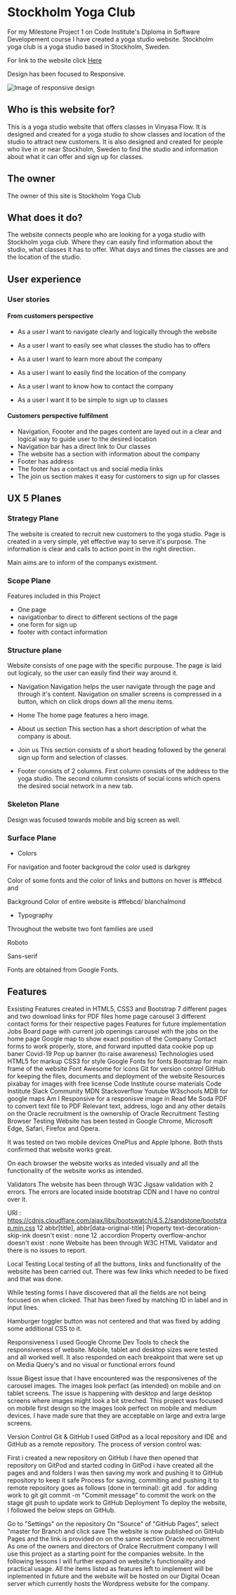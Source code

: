 # Stockholm Yoga Club

For my Milestone Project 1 on Code Institute's Diploma in Software Developement course I have created a yoga studio website. Stockholm yoga club is a yoga studio based in Stockholm, Sweden.

For link to the website click [Here](https://sabinastorm.github.io/yoga-club)

Design has been focused to Responsive.

![Image of responsive design](assets/images/responsive.png)

## Who is this website for?

This is a yoga studio website that offers classes in Vinyasa Flow. It is designed and created for a yoga studio to show classes and location of the studio to attract new customers. It is also designed and created for people who live in or near Stockholm, Sweden to find the studio and information about what it can offer and sign up for classes.

## The owner

The owner of this site is Stockholm Yoga Club

## What does it do?

The website connects people who are looking for a yoga studio with Stockholm yoga club. Where they can easily find information about the studio, what classes it has to offer. What days and times the classes are and the location of the studio.

## User experience

### User stories

#### From customers perspective

- As a user I want to navigate clearly and logically through the website

- As a user I want to easily see what classes the studio has to offers
- As a user I want to learn more about the company
- As a user I want to easily find the location of the company
- As a user I want to know how to contact the company
- As a user I want it to be simple to sign up to classes

#### Customers perspective fulfilment

- Navigation, Foooter and the pages content are layed out in a clear and logical way to guide user to the desired location
- Navigation bar has a direct link to Our classes
- The website has a section with information about the company 
- Footer has address 
- The footer has a contact us and social media links 
- The join us section makes it easy for customers to sign up for classes

## UX 5 Planes
### Strategy Plane
The website is created to recruit new customers to the yoga studio. Page is created in a very simple, yet effective way to serve it's purpose. The information is clear and calls to action point in the right direction.

Main aims are to inform of the companys existment.

### Scope Plane
Features included in this Project

- One page 
- navigationbar to direct to different sections of the page
- one form for sign up
- footer with contact information

### Structure plane
Website consists of one page with the specific purpouse. The page is laid out logicaly, so the user can easily find their way around it.

- Navigation 
Navigation helps the user navigate through the page and through it's content. Navigation on smaller screens is compressed in a button, which on click drops down all the menu items. 

- Home 
The home page features a hero image.


- About us section
This section has a short description of what the company is about.

- Join us
This section consists of a short heading followed by the general sign up form and selection of classes.

- Footer 
consists of 2 columns. First column consists of the address to the yoga studio. The second column consists of social icons which opens the desired social network in a new tab.

### Skeleton Plane
Design was focused towards mobile and big screen as well.

### Surface Plane
- Colors

For navigation and footer backgroud the color used is darkgrey

Color of some fonts and the color of links and buttons on hover is #ffebcd and

Background Color of entire website is #ffebcd/ blanchalmond

- Typography

Throughout the website two font families are used

Roboto 

Sans-serif

Fonts are obtained from Google Fonts.

## Features
Exsisting Features
created in HTML5, CSS3 and Bootstrap
7 different pages and two download links for PDF files
home page carousel
3 different contact forms for their respective pages
Features for future implementation
Jobs Board page with current job openings
carousel with the jobs on the home page
Google map to show exact position of the Company
Contact forms to work properly, store, and forward inputted data
cookie pop up baner
Covid-19 Pop up banner (to raise awareness)
Technologies used
HTML5 for markup
CSS3 for style
Google Fonts for fonts
Bootstrap for main frame of the website
Font Awesome for icons
Git for version control
GitHub for keeping the files, documents and deployment of the website
Resources
pixabay for images with free license
Code Institute course materials
Code Institute Slack Community
MDN
Stackoverflow
Youtube
W3schools
MDB for google maps
Am I Responsive for a responisve image in Read Me
Soda PDF to convert text file to PDF
Relevant text, address, logo and any other details on the Oracle recruitment is the ownership of Oracle Recruitment
Testing
Browser Testing
Website has been tested in Google Chrome, Microsoft Edge, Safari, Firefox and Opera.

It was tested on two mobile devices OnePlus and Apple Iphone. Both thsts confirmed that website works great.

On each browser the website works as inteded visually and all the functionality of the website works as intended.

Validators
The website has been through W3C Jigsaw validation with 2 errors. The errors are located inside bootstrap CDN and I have no control over it.

URI : https://cdnjs.cloudflare.com/ajax/libs/bootswatch/4.5.2/sandstone/bootstrap.min.css
12 abbr[title], abbr[data-original-title] Property text-decoration-skip-ink doesn't exist : none
12 .accordion Property overflow-anchor doesn't exist : none
Website has been through W3C HTML Validator and there is no issues to report.

Local Testing
Local testing of all the buttons, links and functionality of the website has been carried out. There was few links which needed to be fixed and that was done.

While testing forms I have discovered that all the fields are not being focused on when clicked. That has been fixed by matching ID in label and in input lines.

Hamburger toggler button was not centered and that was fixed by adding some additional CSS to it.

Responsiveness
I used Google Chrome Dev Tools to check the responsiveness of website. Mobile, tablet and desktop sizes were tested and all worked well. It also responded on each breakpoint that were set up on Media Query's and no visual or functional errors found

Issue
Bigest issue that I have encountered was the responsivenes of the carousel images. The images look perfact (as intended) on mobile and on tablet screens. The issue is happening with desktop and large desktop screens where images might look a bit streched. This project was focused on mobile first design so the images look perfect on mobile and medium devices. I have made sure that they are acceptable on large and extra large screens.

Version Control
Git & GitHub
I used GitPod as a local repository and IDE and GitHub as a remote repository. The process of version control was:

First i created a new repository on GitHub
I have then opened that repository on GitPod and started coding
In GitPod i have created all the pages and and folders
I was then saving my work and pushing it to GitHub repository to keep it safe
Process for saving, commiting and pushing it to remote repository goes as follows (done in terminal):
git add . for adding work to git
git commit -m "Commit message" to commit the work on the stage
git push to update work to GitHub
Deployment
To deploy the website, I followed the below steps on GitHub.

Go to "Settings" on the repository
On "Source" of "GitHub Pages", select "master for Branch and click save
The website is now published on GitHub Pages and the link is provided on on the same section
Oracle recruitment
As one of the owners and directors of Oralce Recruitment company I will use this project as a starting point for the companies website. In the following lessons I will further expand on website's functionality and practical usage. All the items listed as features left to implement will be inplemented in future and the website will be hosted on our Digital Ocean server which currently hosts the Wordpress website for the company.